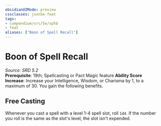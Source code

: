 ```yaml
---
obsidianUIMode: preview
cssclasses: json5e-feat
tags:
- compendium/src/5e/xphb
- feat
aliases: ["Boon of Spell Recall"]
---
```

# Boon of Spell Recall
*Source: SRD 5.2*  
**Prerequisite**: 19th; Spellcasting or Pact Magic feature
**Ability Score Increase**: Increase your Intelligence, Wisdom, or Charisma by 1, to a maximum of 30.
You gain the following benefits.

## Free Casting

Whenever you cast a spell with a level 1-4 spell slot, roll `1d4`. If the number you roll is the same as the slot's level, the slot isn't expended.